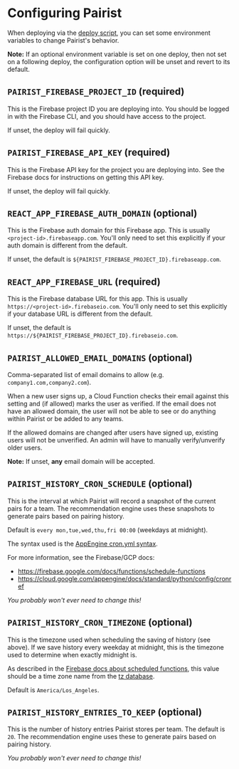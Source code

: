 # Configuring Pairist

When deploying via the [deploy script](../scripts/deploy), you can set some environment variables to change Pairist's behavior.

**Note:** If an optional environment variable is set on one deploy, then not set on a following deploy, the configuration option will be unset and revert to its default.

## `PAIRIST_FIREBASE_PROJECT_ID` (required)

This is the Firebase project ID you are deploying into. You should be logged in with the Firebase CLI, and you should have access to the project.

If unset, the deploy will fail quickly.

## `PAIRIST_FIREBASE_API_KEY` (required)

This is the Firebase API key for the project you are deploying into. See the Firebase docs for instructions on getting this API key.

If unset, the deploy will fail quickly.

## `REACT_APP_FIREBASE_AUTH_DOMAIN` (optional)

This is the Firebase auth domain for this Firebase app. This is usually `<project-id>.firebaseapp.com`. You'll only need to set this explicitly if your auth domain is different from the default.

If unset, the default is `${PAIRIST_FIREBASE_PROJECT_ID}.firebaseapp.com`.

## `REACT_APP_FIREBASE_URL` (required)

This is the Firebase database URL for this app. This is usually `https://<project-id>.firebaseio.com`. You'll only need to set this explicitly if your database URL is different from the default.

If unset, the default is `https://${PAIRIST_FIREBASE_PROJECT_ID}.firebaseio.com`.

## `PAIRIST_ALLOWED_EMAIL_DOMAINS` (optional)

Comma-separated list of email domains to allow (e.g. `company1.com,company2.com`).

When a new user signs up, a Cloud Function checks their email against this setting and (if allowed) marks the user as verified. If the email does not have an allowed domain, the user will not be able to see or do anything within Pairist or be added to any teams.

If the allowed domains are changed after users have signed up, existing users will not be unverified. An admin will have to manually verify/unverify older users.

**Note:** If unset, **any** email domain will be accepted.

## `PAIRIST_HISTORY_CRON_SCHEDULE` (optional)

This is the interval at which Pairist will record a snapshot of the current pairs for a team. The recommendation engine uses these snapshots to generate pairs based on pairing history.

Default is `every mon,tue,wed,thu,fri 00:00` (weekdays at midnight).

The syntax used is the [AppEngine cron.yml syntax](https://cloud.google.com/appengine/docs/standard/python/config/cronref).

For more information, see the Firebase/GCP docs:

- https://firebase.google.com/docs/functions/schedule-functions
- https://cloud.google.com/appengine/docs/standard/python/config/cronref

_You probably won't ever need to change this!_

## `PAIRIST_HISTORY_CRON_TIMEZONE` (optional)

This is the timezone used when scheduling the saving of history (see above). If we save history every weekday at midnight, this is the timezone used to determine when exactly midnight is.

As described in the [Firebase docs about scheduled functions](https://firebase.google.com/docs/functions/schedule-functions), this value should be a time zone name from the [tz database](https://en.wikipedia.org/wiki/Tz_database).

Default is `America/Los_Angeles`.

## `PAIRIST_HISTORY_ENTRIES_TO_KEEP` (optional)

This is the number of history entries Pairist stores per team. The default is `20`. The recommendation engine uses these to generate pairs based on pairing history.

_You probably won't ever need to change this!_
